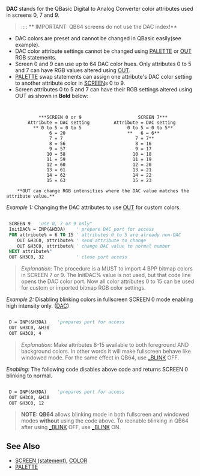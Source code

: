 **DAC** stands for the QBasic Digital to Analog Converter color attributes used in screens 0, 7 and 9.


> :::: ** IMPORTANT: QB64 screens do not use the DAC index!**
* DAC colors are preset and cannot be changed in QBasic easily(see example).
* DAC color attribute settings cannot be changed using [PALETTE](PALETTE) or [OUT](OUT) RGB statements.
* Screen 0 and 9 can use up to 64 DAC color hues. Only attributes 0 to 5 and 7 can have RGB values altered using [OUT](OUT).
* [PALETTE](PALETTE) swap statements can assign one attribute's DAC color setting to another attribute color in [SCREEN](SCREEN)s 0 to 9.
* Screen attributes 0 to 5 and 7 can have their RGB settings altered using OUT as shown in **Bold** below: 

```text


            ***SCREEN 0 or 9                     SCREEN 7***
        Attribute = DAC setting         Attribute = DAC setting
          ** 0 to 5 = 0 to 5                 0 to 5 = 0 to 5**
                6 = 20                       **   6 = 6**
                7 = 7                           7 = 7**
                8 = 56                          8 = 16
                9 = 57                          9 = 17
               10 = 58                         10 = 18
               11 = 59                         11 = 19
               12 = 60                         12 = 20
               13 = 61                         13 = 21
               14 = 62                         14 = 22
               15 = 63                         15 = 23

    **OUT can change RGB intensities where the DAC value matches the attribute value.**

```


*Example 1:* Changing the DAC attributes to use [OUT](OUT) for custom colors.

```vb

 SCREEN 9   'use 0, 7 or 9 only"
 InitDAC% = INP(&H3DA)    ' prepare DAC port for access
 FOR attribute% = 6 TO 15 ' attributes 0 to 5 are already non-DAC
    OUT &H3C0, attribute% ' send attribute to change
    OUT &H3C0, attribute% ' change DAC value to normal number
 NEXT attribute%"
 OUT &H3C0, 32            ' close port access

```
> *Explanation:* The procedure is a MUST to import 4 BPP bitmap colors in SCREEN 7 or 9. The InitDAC% value is not used, but that code line opens the DAC color port. Now all color attributes 0 to 15 can be used for custom or imported bitmap RGB color settings. 


*Example 2:* Disabling blinking colors in fullscreen SCREEN 0 mode enabling high intensity only. ([DAC](DAC))

```vb

 D = INP(&H3DA)    'prepares port for access
 OUT &H3C0, &H30 
 OUT &H3C0, 4 

```
> *Explanation:* Make attributes 8-15 available to both foreground AND background colors. In other words it will make fullscreen behave like windowed mode. For the same effect in QB64, use [_BLINK](_BLINK) OFF.

*Enabling:* The following code disables above code and returns SCREEN 0 blinking to normal.

```vb

 D = INP(&H3DA)    'prepares port for access
 OUT &H3C0, &H30 
 OUT &H3C0, 12 

```
> **NOTE: QB64** allows blinking mode in both fullscreen and windowed modes **without** using the code above. To reenable blinking in QB64 after using [_BLINK](_BLINK) OFF, use [_BLINK](_BLINK) ON.



## See Also
 

* [SCREEN (statement)](SCREEN (statement)), [COLOR](COLOR) 
* [PALETTE](PALETTE)





